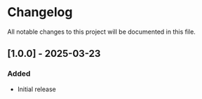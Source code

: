 # Changelog

All notable changes to this project will be documented in this file.


## [1.0.0] - 2025-03-23
### Added
- Initial release
